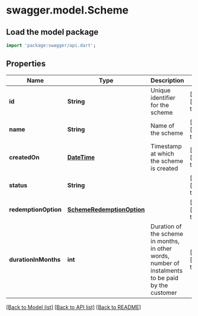 # swagger.model.Scheme

## Load the model package
```dart
import 'package:swagger/api.dart';
```

## Properties
Name | Type | Description | Notes
------------ | ------------- | ------------- | -------------
**id** | **String** | Unique identifier for the scheme | [optional] [default to null]
**name** | **String** | Name of the scheme | [optional] [default to null]
**createdOn** | [**DateTime**](DateTime.md) | Timestamp at which the scheme is created | [optional] [default to null]
**status** | **String** |  | [optional] [default to null]
**redemptionOption** | [**SchemeRedemptionOption**](SchemeRedemptionOption.md) |  | [optional] [default to null]
**durationInMonths** | **int** | Duration of the scheme in months, in other words, number of instalments to be paid by the customer | [optional] [default to null]

[[Back to Model list]](../README.md#documentation-for-models) [[Back to API list]](../README.md#documentation-for-api-endpoints) [[Back to README]](../README.md)


